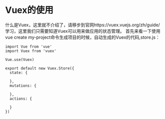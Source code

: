 # Vuex的使用
什么是Vuex，这里就不介绍了，请移步到官网https://vuex.vuejs.org/zh/guide/学习，这里我们只需要知道Vuex可以用来做应用的状态管理。
首先来看一下使用vue create my-project命令生成项目的时候，自动生成的Vuex的代码,store.js：
```$xslt
import Vue from 'vue'
import Vuex from 'vuex'

Vue.use(Vuex)

export default new Vuex.Store({
  state: {

  },
  mutations: {

  },
  actions: {

  }
})

```
